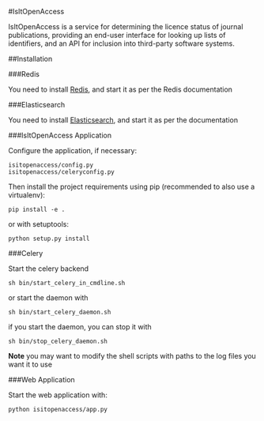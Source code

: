 #IsItOpenAccess

IsItOpenAccess is a service for determining the licence status of journal publications, providing an end-user interface for looking up lists of identifiers, and an API for inclusion into third-party software systems.

##Installation

###Redis

You need to install [Redis](http://redis.io), and start it as per the Redis documentation

###Elasticsearch

You need to install [Elasticsearch](http://www.elasticsearch.org/), and start it as per the documentation

###IsItOpenAccess Application

Configure the application, if necessary:

    isitopenaccess/config.py
    isitopenaccess/celeryconfig.py

Then install the project requirements using pip (recommended to also use a virtualenv):

    pip install -e .
    
or with setuptools:

    python setup.py install

###Celery

Start the celery backend

    sh bin/start_celery_in_cmdline.sh

or start the daemon with

    sh bin/start_celery_daemon.sh
    
if you start the daemon, you can stop it with

    sh bin/stop_celery_daemon.sh

**Note** you may want to modify the shell scripts with paths to the log files you want it to use

###Web Application

Start the web application with:

    python isitopenaccess/app.py

